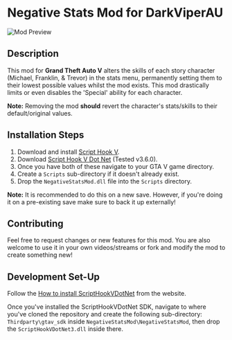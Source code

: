 # Negative Stats Mod for DarkViperAU

![Mod Preview](https://github.com/Jaydawg8888/NegativeStatsMod/blob/main/ModPreview.png?raw=true)

## Description

This mod for **Grand Theft Auto V** alters the skills of each story character (Michael, Franklin, & Trevor) in the stats menu, permanently setting them to their lowest possible values whilst the mod exists. This mod drastically limits or even disables the 'Special' ability for each character.

**Note:**
Removing the mod **should** revert the character's stats/skills to their default/original values.

## Installation Steps

1. Download and install [Script Hook V](http://www.dev-c.com/gtav/scripthookv/).
2. Download [Script Hook V Dot Net](https://github.com/scripthookvdotnet/scripthookvdotnet/releases) (Tested v3.6.0).
3. Once you have both of these navigate to your GTA V game directory.
4. Create a `Scripts` sub-directory if it doesn't already exist.
5. Drop the `NegativeStatsMod.dll` file into the `Scripts` directory.

**Note:** It is recommended to do this on a new save. However, if you're doing it on a pre-existing save make sure to back it up externally!

## Contributing

Feel free to request changes or new features for this mod. You are also welcome to use it in your own videos/streams or fork and modify the mod to create something new!

## Development Set-Up

Follow the [How to install ScriptHookVDotNet](https://nitanmarcel.github.io/scripthookvdotnet/index.html) from the website.

Once you've installed the ScriptHookVDotNet SDK, navigate to where you've cloned the repository and create the following sub-directory: `Thirdparty\gtav_sdk` inside `NegativeStatsMod\NegativeStatsMod`, then drop the `ScriptHookVDotNet3.dll` inside there.
